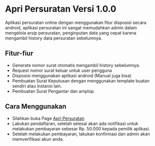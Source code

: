 

# Apri Persuratan Versi 1.0.0

Aplikasi persuratan online dengan menggunakan fitur disposisi secara android, aplikasi persuratan ini sangat memudahkan admin dalam mengelola arsip persuratan,
penginputan data yang cepat karena mengambil history data persuratan sebelumnya.

## Fitur-fiur

* Generate nomor surat otomatis mengambil history sebelumnya.
* Request nomor surat keluar untuk user pengguna
* Disposisi menggunakan aplikasi android (Manual juga bisa)
* Pembuatan Surat Keputusan dengan menggunakan template buatan sendiri atau instansi lain.
* Pembuatan Surat Pengantar dan amplop.

## Cara Menggunakan

* Silahkan buka Page 
  [Apri Persuratan](http://apri-persuratan.surge.sh/#/login)
* Lakukan pendaftaran, setelah selesai akan ada notifikasi untuk melakukan pembayaran sebesar Rp. 50.000 kepada pemilik aplikasi.
* Setelah melakukan pembayaran, lakukan konfirmasi dan admin akan memverifikasi akun anda.
